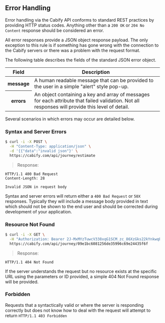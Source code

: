 ## Error Handling

Error handling via the Cabify API conforms to standard REST practices by providing HTTP status codes. Anything other than a `200 OK` or `204 No Content` response should be considered an error.

All error responses provide a JSON object response payload. The only exception to this rule is if something has gone wrong with the connection to the Cabify servers or there was a problem with the request format.

The following table describes the fields of the standard JSON error object.

<table class="vertical">
  <thead>
    <tr>
      <th>Field</th>
      <th>Description</th>
    </tr>
  </thead>
  <tbody>
    <tr>
      <th>message</th>
      <td>A human readable message that can be provided to the user in a simple "alert" style pop-up.</td>
    </tr>
    <tr>
      <th>errors</th>
      <td>An object containing a key and array of messages for each attribute that failed validation. Not all responses will provide this level of detail.</td>
    </tr>
  </tbody>
</table>

Several scenarios in which errors may occur are detailed below.

### Syntax and Server Errors

~~~bash
$ curl -i -X POST \
  -H "Content-Type: application/json" \
  -d '{{"data":"invalid json"}' \
  https://cabify.com/api/journey/estimate
~~~

> Response:

~~~
HTTP/1.1 400 Bad Request
Content-Length: 28

Invalid JSON in request body
~~~

Syntax and server errors will return either a `400 Bad Request` or `50X` responses. Typically they will include a message body provided in text which should not be shown to the end user and should be corrected during development of your application.

### Resource Not Found

~~~bash
$ curl -i -X GET \
  -H "Authorization: Bearer 2J-MxMYzTuwcV338xqG1SCM_zc_86XzGks22kYnkwqE" \
  https://cabify.com/api/journey/09e1bc6081256de35996c69e24435f6f
~~~

> Response:

~~~
HTTP/1.1 404 Not Found
~~~

If the server understands the request but no resource exists at the specific URL using the parameters or ID provided, a simple 404 Not Found response will be provided.

### Forbidden

Requests that a syntactically valid or where the server is responding correctly but does not know how to deal with the request will attempt to return `HTTP/1.1 403 Forbidden`
